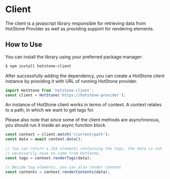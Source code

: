 # Client

The client is a javascript library responsible for retrieving data from HotStone
Provider as well as providing support for rendering elements.

## How to Use

You can install the library using your preferred package manager:

```sh
$ npm install hotstone-client
```

After successfully adding the dependency, you can create a HotStone client
instance by providing it with URL of running HotStone provider.

```js
import HotStone from 'hotstone-client';
const client = HotStone('https://hotstone-provider');
```

An instance of HotStone client works in terms of context. A context relates to a
path, in which we want to get tags for.

Please also note that since some of the client methods are asynchronous, you
should run it inside an async function block.

```js
const context = client.match('/current/path');
const data = await context.data();
    
// You can return a JSX elements containing the tags, the data is not
// necessarily nave to come from HotStone,
const tags = context.renderTags(data);

// Beside tag elements, you can also render content
const contents = context.renderContents(data);
```
